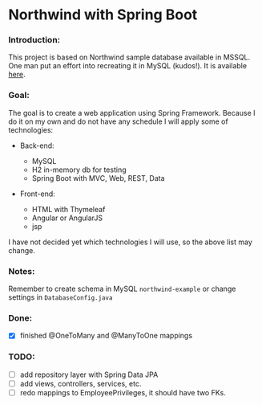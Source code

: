 # Northwind with Spring Boot

### Introduction:
This project is based on Northwind sample database available in MSSQL. 
One man put an effort into recreating it in MySQL (kudos!). It is available [here](https://github.com/dalers/mywind).

### Goal:
The goal is to create a web application using Spring Framework. 
Because I do it on my own and do not have any schedule I will apply some of technologies:
  - Back-end:
      - MySQL
      - H2 in-memory db for testing
      - Spring Boot with MVC, Web, REST, Data
      
  - Front-end:
      - HTML with Thymeleaf
      - Angular or AngularJS
      - jsp

I have not decided yet which technologies I will use, so the above list may change.

### Notes:
Remember to create schema in MySQL `northwind-example` or change settings in `DatabaseConfig.java`

### Done:
- [x] finished @OneToMany and @ManyToOne mappings

### TODO:
- [ ] add repository layer with Spring Data JPA
- [ ] add views, controllers, services, etc.
- [ ] redo mappings to EmployeePrivileges, it should have two FKs. 
